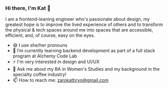 ### Hi there, I'm Kat 👋

<!--
**kathrynzaro/kathrynzaro** is a ✨ _special_ ✨ repository because its `README.md` (this file) appears on your GitHub profile.

Here are some ideas to get you started:

- 🔭 I’m currently working on ...
- 🌱 I’m currently learning ...
- 👯 I’m looking to collaborate on ...
- 🤔 I’m looking for help with ...
- 💬 Ask me about ...
- 📫 How to reach me: ...
- 😄 Pronouns: ...
- ⚡ Fun fact: ...
-->

I am a frontend-leaning engineer who's passionate about design, my greatest hope is to improve the lived experience of others and to transform the physical & tech spaces around me into spaces that are accessible, efficient, and, of course, easy on the eyes. 

- 😄 I use she/her pronouns
- 🌱 I’m currently learning backend development as part of a full stack program at Alchemy Code Lab
- ⚡ I'm very interested in design and UI/UX 
- 💬 Ask me about my BA in Women's Studies and my background in the specialty coffee industry!
- 📫 How to reach me: zarokathryn@gmail.com
